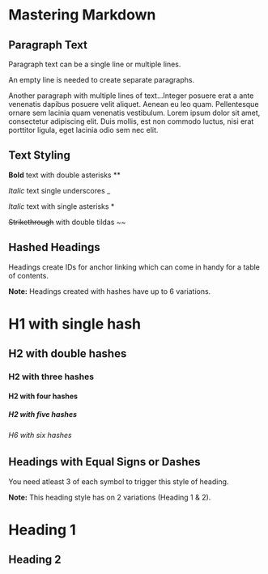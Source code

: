 # Mastering Markdown

## Paragraph Text

Paragraph text can be a single line or multiple lines.

An empty line is needed to create separate paragraphs.

Another paragraph with multiple lines of text...Integer posuere erat a ante venenatis dapibus posuere velit aliquet. Aenean eu leo quam. Pellentesque ornare sem lacinia quam venenatis vestibulum. Lorem ipsum dolor sit amet, consectetur adipiscing elit. Duis mollis, est non commodo luctus, nisi erat porttitor ligula, eget lacinia odio sem nec elit.

## Text Styling

**Bold** text with double asterisks **

_Italic_ text single underscores _

*Italic* text with single asterisks *

~~Strikethrough~~ with double tildas ~~

## Hashed Headings 

Headings create IDs for anchor linking which can come in handy for a table of contents.

**Note:** Headings created with hashes have up to 6 variations.

# H1 with single hash #

## H2 with double hashes ##

### H2 with three hashes ###

#### H2 with four hashes ####

##### H2 with five hashes #####

###### H6 with six hashes ######

## Headings with Equal Signs or Dashes

You need atleast 3 of each symbol to trigger this style of heading.

**Note:** This heading style has on 2 variations (Heading 1 & 2).

Heading 1
==================

Heading 2
------------------
